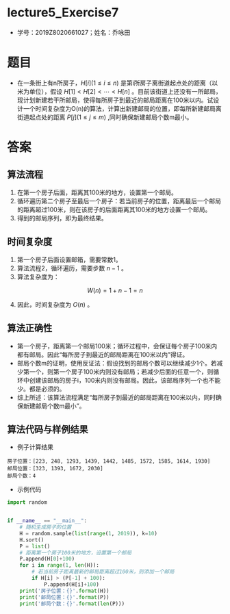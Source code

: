 # lecture5_Exercise7

- 学号：2019Z8020661027；姓名：乔咏田

# 题目

- 在一条街上有n所房子，$H[i](1\leq i\leq n)$ 是第i所房子离街道起点处的距离（以米为单位），假设 $H[1]< H[2]<\cdots  < H[n]$ 。目前该街道上还没有一所邮局，现计划新建若干所邮局，使得每所房子到最近的邮局距离在100米以内。试设计一个时间复杂度为O(n)的算法，计算出新建邮局的位置，即每所新建邮局离街道起点处的距离 $P[j](1\leq j\leq m)$ ,同时确保新建邮局个数m最小。


# 答案

## 算法流程

1. 在第一个房子后面，距离其100米的地方，设置第一个邮局。
2. 循环遍历第二个房子至最后一个房子：若当前房子的位置，距离最后一个邮局的距离超过100米，则在该房子的后面距离其100米的地方设置一个邮局。
3. 得到的邮局序列，即为最终结果。

## 时间复杂度

1. 第一个房子后面设置邮箱，需要常数1。
2. 算法流程2，循环遍历，需要步数 $n-1$ 。
3. 算法复杂度为：

$$
W(n)=1+n-1=n
$$

4. 因此，时间复杂度为  $O(n)$ 。

## 算法正确性

- 第一个房子，距离第一个邮局100米；循环过程中，会保证每个房子100米内都有邮局。因此“每所房子到最近的邮局距离在100米以内”得证。
- 邮局个数m的证明，使用反证法：假设找到的邮局个数可以继续减少1个。若减少第一个，则第一个房子100米内则没有邮局；若减少后面的任意一个，则循环中创建该邮局的房子i，100米内则没有邮局。因此，该邮局序列一个也不能少。都是必须的。
- 综上所述：该算法流程满足“每所房子到最近的邮局距离在100米以内，同时确保新建邮局个数m最小”。

## 算法代码与样例结果

- 例子计算结果

~~~
房子位置：[223, 248, 1293, 1439, 1442, 1485, 1572, 1585, 1614, 1930]
邮局位置：[323, 1393, 1672, 2030]
邮局个数：4
~~~

- 示例代码

~~~python
import random


if __name__ == "__main__":
    # 随机生成房子的位置
    H = random.sample(list(range(1, 2019)), k=10)
    H.sort()
    P = list()
    # 距离第一个房子100米的地方，设置第一个邮局
    P.append(H[0]+100)
    for i in range(1, len(H)):
        # 若当前房子距离最新的邮局距离超过100米，则添加一个邮局
        if H[i] > (P[-1] + 100):
            P.append(H[i]+100)
    print('房子位置：{}'.format(H))
    print('邮局位置：{}'.format(P))
    print('邮局个数：{}'.format(len(P)))
~~~

